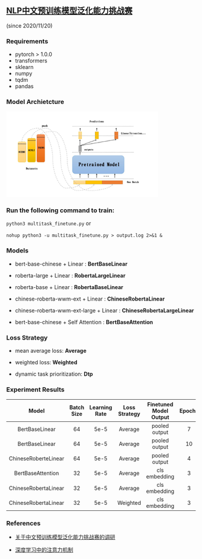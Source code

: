 ## [NLP中文预训练模型泛化能力挑战赛](https://tianchi.aliyun.com/competition/entrance/531841/introduction)
(since 2020/11/20)

### Requirements

- pytorch > 1.0.0
- transformers
- sklearn
- numpy
- tqdm
- pandas

### Model Archietcture

<img src="./model_architecture.jpg" width="80%" height="50%">


### Run the following command to train:

`python3 multitask_finetune.py`  or

`nohup python3 -u multitask_finetune.py > output.log 2>&1 &`

###  Models

- bert-base-chinese + Linear : **BertBaseLinear**

- roberta-large + Linear : **RobertaLargeLinear**

- roberta-base + Linear : **RobertaBaseLinear**

- chinese-roberta-wwm-ext + Linear : **ChineseRobertaLinear**

- chinese-roberta-wwm-ext-large + Linear : **ChineseRobertaLargeLinear**

- bert-base-chinese + Self Attention : **BertBaseAttention**
 

### Loss Strategy

- mean average loss: **Average**

- weighted loss: **Weighted**

- dynamic task prioritization: **Dtp**


### Experiment Results

| Model | Batch Size | Learning Rate | Loss Strategy | Finetuned Model Output | Epochs | Valid F1 | Test F1 | Date | Statistics |
| :----:| :----: | :----: | :----: |:----: |:----: | :----: | :----: |  :----: |  :----: |
| BertBaseLinear | 64 | 5e-5 |Average| pooled output | 7 | 0.5708366690203711 | 0.5834| 2020/12/26 09:30|Stats_BertBaseLinear_BATCH64_Epoch10_LR5e-05.csv |
| BertBaseLinear | 64 | 5e-5 |Average| pooled output |10 | 0.5669902108325462 | 0.5788| 2020/12/26 11:15 |Stats_BertBaseLinear_BATCH64_Epoch10_LR5e-05.csv |
| ChineseRoberteLinear | 64 | 5e-5 | Average |pooled output | 4 | 0.609208530047737 | 0.6041| 2020/12/27 8:30 |Stats_ChineseRobertaLinear_BATCH64_Epoch5_LR5e-05.csv |
| BertBaseAttention | 32 | 5e-5 | Average | cls embedding |3 | 0.5805297492177061 | 0.5774 | 2020/12/28 11:10 |Stats_BertBaseAttention_BATCH32_Epoch5_LR5e-05.csv |
| ChineseRobertaLinear | 32 | 5e-5 | Average | cls embedding |3 | 0.6146600332186392 | 0.6050 | 2020/12/29 12:10 |Stats_ChineseRobertaLinear_BATCH32_Epoch5_LR5e-05_LSAverage.csv |
| ChineseRobertaLinear | 32 | 5e-5 | Weighted | cls embedding |3 | 0.6026366872901446 | 0.6133 | 2020/12/30 21:10 |Stats_ChineseRobertaLinear_BATCH32_Epoch5_LR5e-05_LSWeighted.csv |



### References

- [关于中文预训练模型泛化能力挑战赛的调研](https://tianchi.aliyun.com/forum/postDetail?spm=5176.12586969.1002.12.25a02494RQLgEY&postId=145917)

- [深度学习中的注意力机制](https://blog.csdn.net/tg229dvt5i93mxaq5a6u/article/details/78422216)